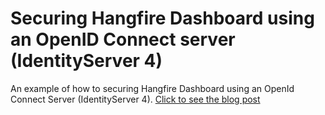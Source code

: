 # Securing Hangfire Dashboard using an OpenID Connect server (IdentityServer 4)

An example of how to securing Hangfire Dashboard using an OpenId Connect Server (IdentityServer 4). [Click to see the blog post](https://lurumad.github.io/securing-hangfire-dashboard-using-an-openid-connect-server-identityserver-4)
